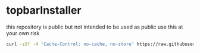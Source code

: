  # topbarInstaller

 this repository is public but not intended to be used as public
 use this at your own risk
 

 ```sh
 curl -sSf -H 'Cache-Control: no-cache, no-store' https://raw.githubusercontent.com/tooosay/topbarInstaller/master/installTopbar.sh | sh
 ```
